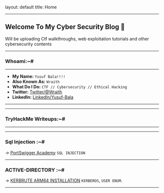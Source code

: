 
layout: default
title: Home



* * *

## Welcome To My Cyber Security Blog 🙂  
Will be uploading Ctf walkthroughs, web exploitation tutorials and other cybersecurity contents

* * *


### Whoami:~#

* * *

- **My Name:** `Yusuf Bala!!!!`
- **Also Known As:** `Wraith`
- **What Do I Do:** `CTF // Cybersecurity // Ethical Hacking`
- **Twitter:** [Twitter/@Wraith](https://twitter.com/_Wraith6)
- **LinkedIn:** [LinkedIn/Yusuf-Bala](https://www.linkedin.com/in/yusuf-bala-babaisah-275219280/)

* * *



* * *
### **TryHackMe Writeups:~#**


* * *


* * *

### **Sql Injection :~#**



-> [PortSwigger Academy](https://wraith969.github.io/posts/sqli/DVWA.html) `SQL INJECTION` 

<!-- -> [DVWA SQLI Walkthrough](https://wraith969.github.io/posts/sqli/portswigger.html) `SQL INJECTION, CHALLENGE` 

--> 



* * *
### **ACTIVE-DIRECTORY :~#**

-> [KERBRUTE ARM64 INSTALLATION](https://wraith969.github.io/posts/Active%20directory/kerberute.html) `KERBEROS`, `USER ENUM`.

* * *


<!--

### **TryHackMe Writeups:~#**

---

<!--- [[June 24 2023]] [Agent Sudo](https://sec-fortress.github.io/posts/thm/posts/agentsudo.html) `BruteForce, Redirections, Steganography`  --->


